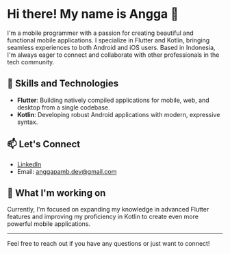 # Hi there! My name is Angga 👋

I'm a mobile programmer with a passion for creating beautiful and functional mobile applications. I specialize in Flutter and Kotlin, bringing seamless experiences to both Android and iOS users. Based in Indonesia, I'm always eager to connect and collaborate with other professionals in the tech community.

## 🚀 Skills and Technologies

- **Flutter**: Building natively compiled applications for mobile, web, and desktop from a single codebase.
- **Kotlin**: Developing robust Android applications with modern, expressive syntax.

## 📫 Let's Connect

- [LinkedIn](https://www.linkedin.com/in/angga-pambudi-setiawan-818022191/)
- Email: anggapamb.dev@gmail.com

## 🌱 What I'm working on

Currently, I'm focused on expanding my knowledge in advanced Flutter features and improving my proficiency in Kotlin to create even more powerful mobile applications.

----

Feel free to reach out if you have any questions or just want to connect!
